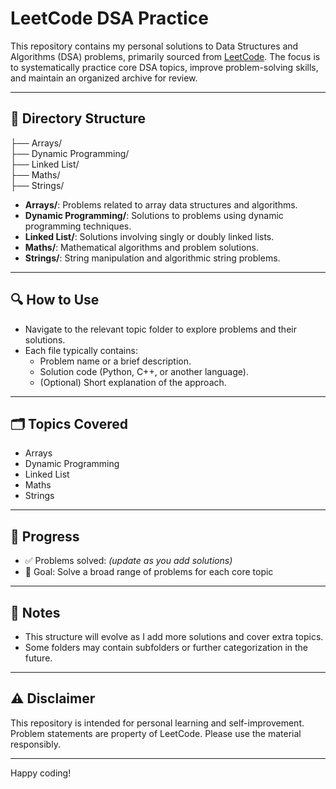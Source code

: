 # LeetCode DSA Practice

This repository contains my personal solutions to Data Structures and Algorithms (DSA) problems, primarily sourced from [LeetCode](https://leetcode.com/u/Gaurav-pandey-04/). The focus is to systematically practice core DSA topics, improve problem-solving skills, and maintain an organized archive for review.

---

## 📂 Directory Structure

   
├── Arrays/     
├── Dynamic Programming/    
├── Linked List/    
├── Maths/    
├── Strings/    


- **Arrays/**: Problems related to array data structures and algorithms.
- **Dynamic Programming/**: Solutions to problems using dynamic programming techniques.
- **Linked List/**: Solutions involving singly or doubly linked lists.
- **Maths/**: Mathematical algorithms and problem solutions.
- **Strings/**: String manipulation and algorithmic string problems.

---

## 🔍 How to Use

- Navigate to the relevant topic folder to explore problems and their solutions.
- Each file typically contains:
  - Problem name or a brief description.
  - Solution code (Python, C++, or another language).
  - (Optional) Short explanation of the approach.

---

## 🗂️ Topics Covered

- Arrays
- Dynamic Programming
- Linked List
- Maths
- Strings

---

## 🚧 Progress

- ✅ Problems solved: _(update as you add solutions)_
- 🎯 Goal: Solve a broad range of problems for each core topic

---

## 📢 Notes

- This structure will evolve as I add more solutions and cover extra topics.
- Some folders may contain subfolders or further categorization in the future.

---

## ⚠️ Disclaimer

This repository is intended for personal learning and self-improvement. Problem statements are property of LeetCode. Please use the material responsibly.

---

Happy coding!